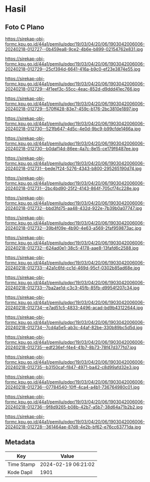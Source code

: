 # Hasil

## Foto C Plano

https://sirekap-obj-formc.kpu.go.id/44a1/pemilu/pdpr/19/03/04/20/06/1903042006006-20240218-012727--0b459ea8-9ce2-4b6e-b899-02154762e831.jpg

https://sirekap-obj-formc.kpu.go.id/44a1/pemilu/pdpr/19/03/04/20/06/1903042006006-20240218-012729--25cf394d-6641-416a-b9c0-ef23e3874e55.jpg

https://sirekap-obj-formc.kpu.go.id/44a1/pemilu/pdpr/19/03/04/20/06/1903042006006-20240218-012729--4f1eef3c-55cc-4eac-852d-d9ddd41ec766.jpg

https://sirekap-obj-formc.kpu.go.id/44a1/pemilu/pdpr/19/03/04/20/06/1903042006006-20240218-012729--570ff428-83e7-459c-b176-2bc3810e1897.jpg

https://sirekap-obj-formc.kpu.go.id/44a1/pemilu/pdpr/19/03/04/20/06/1903042006006-20240218-012730--521fb647-4d5c-4e0d-9bc9-b99cfde1466a.jpg

https://sirekap-obj-formc.kpu.go.id/44a1/pemilu/pdpr/19/03/04/20/06/1903042006006-20240218-012730--b0daf14d-86ee-4a7c-8e15-ce179f6487ee.jpg

https://sirekap-obj-formc.kpu.go.id/44a1/pemilu/pdpr/19/03/04/20/06/1903042006006-20240218-012731--bede7f24-5276-4343-b800-295265190d74.jpg

https://sirekap-obj-formc.kpu.go.id/44a1/pemilu/pdpr/19/03/04/20/06/1903042006006-20240218-012731--2bc4bd90-25f2-4143-864f-705cf74c228e.jpg

https://sirekap-obj-formc.kpu.go.id/44a1/pemilu/pdpr/19/03/04/20/06/1903042006006-20240218-012732--bbd3fd75-aa48-432d-922e-7b39b0a07747.jpg

https://sirekap-obj-formc.kpu.go.id/44a1/pemilu/pdpr/19/03/04/20/06/1903042006006-20240218-012732--39b4f09e-4b90-4e63-a569-2faf959873ac.jpg

https://sirekap-obj-formc.kpu.go.id/44a1/pemilu/pdpr/19/03/04/20/06/1903042006006-20240218-012732--624ad0e1-38c5-4178-aae8-13fafd6c2588.jpg

https://sirekap-obj-formc.kpu.go.id/44a1/pemilu/pdpr/19/03/04/20/06/1903042006006-20240218-012733--42a1c6fd-cc1d-469d-95cf-0302b85ad68e.jpg

https://sirekap-obj-formc.kpu.go.id/44a1/pemilu/pdpr/19/03/04/20/06/1903042006006-20240218-012733--7ba2ae1d-c3c3-45fb-85fb-d9954f207c34.jpg

https://sirekap-obj-formc.kpu.go.id/44a1/pemilu/pdpr/19/03/04/20/06/1903042006006-20240218-012734--e7ad51c5-4833-4496-acad-bd9b43122644.jpg

https://sirekap-obj-formc.kpu.go.id/44a1/pemilu/pdpr/19/03/04/20/06/1903042006006-20240218-012734--7cd4a5e5-ab3c-44af-82be-330b89bc5d5d.jpg

https://sirekap-obj-formc.kpu.go.id/44a1/pemilu/pdpr/19/03/04/20/06/1903042006006-20240218-012735--edf236ef-f4e4-41b7-8b73-78f47d377fd7.jpg

https://sirekap-obj-formc.kpu.go.id/44a1/pemilu/pdpr/19/03/04/20/06/1903042006006-20240218-012735--b3150caf-f847-4971-ba42-c8d99afd32e3.jpg

https://sirekap-obj-formc.kpu.go.id/44a1/pemilu/pdpr/19/03/04/20/06/1903042006006-20240218-012736--07784540-10ff-4ca4-a4b1-736764980c01.jpg

https://sirekap-obj-formc.kpu.go.id/44a1/pemilu/pdpr/19/03/04/20/06/1903042006006-20240218-012736--9f8d9265-b08b-42b7-a5b7-38d64a71b2b2.jpg

https://sirekap-obj-formc.kpu.go.id/44a1/pemilu/pdpr/19/03/04/20/06/1903042006006-20240218-012728--361464ae-87d8-4e2b-bf62-e76cc63771da.jpg


## Metadata

| Key        | Value               |
| ---------- | ------------------- |
| Time Stamp | 2024-02-19 06:21:02 |
| Kode Dapil | 1901                |



